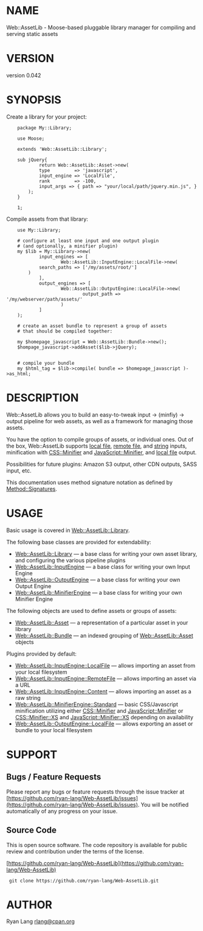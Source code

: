 # NAME

Web::AssetLib - Moose-based pluggable library manager for compiling and serving static assets

# VERSION

version 0.042

# SYNOPSIS

Create a library for your project:

        package My::Library;

        use Moose;

        extends 'Web::AssetLib::Library';

        sub jQuery{
                return Web::AssetLib::Asset->new(
                type         => 'javascript',
                input_engine => 'LocalFile',
                rank         => -100,
                input_args => { path => "your/local/path/jquery.min.js", }
            );
        }

        1;

Compile assets from that library:

        use My::Library;

        # configure at least one input and one output plugin
        # (and optionally, a minifier plugin)
        my $lib = My::Library->new(
                input_engines => [
                        Web::AssetLib::InputEngine::LocalFile->new(
                search_paths => ['/my/assets/root/']
            )
                ],
                output_engines => [
                        Web::AssetLib::OutputEngine::LocalFile->new(
                                output_path => '/my/webserver/path/assets/'
                        )
                ]
        );

        # create an asset bundle to represent a group of assets
        # that should be compiled together:

        my $homepage_javascript = Web::AssetLib::Bundle->new();
        $hompage_javascript->addAsset($lib->jQuery);


        # compile your bundle
        my $html_tag = $lib->compile( bundle => $homepage_javascript )->as_html;

# DESCRIPTION

Web::AssetLib allows you to build an easy-to-tweak input -> (minfiy) -> output 
pipeline for web assets, as well as a framework for managing those assets.

You have the option to compile groups of assets, or individual
ones.  Out of the box, Web::AssetLib supports [local file](https://metacpan.org/pod/Web::AssetLib::InputEngine::LocalFile),
[remote file](https://metacpan.org/pod/Web::AssetLib::InputEngine::RemoteFile), and [string](https://metacpan.org/pod/Web::AssetLib::InputEngine::Content) 
inputs, minification with [CSS::Minifier](https://metacpan.org/pod/CSS::Minifier) and [JavaScript::Minifier](https://metacpan.org/pod/JavaScript::Minifier), and 
[local file](https://metacpan.org/pod/Web::AssetLib::OutputEngine::LocalFile) output.

Possibilities for future plugins: Amazon S3 output, other CDN outputs, SASS input, etc.

This documentation uses method signature notation as defined by [Method::Signatures](https://metacpan.org/pod/Method::Signatures).

# USAGE

Basic usage is covered in [Web::AssetLib::Library](https://metacpan.org/pod/Web::AssetLib::Library).

The following base classes are provided for extendability:

- [Web::AssetLib::Library](https://metacpan.org/pod/Web::AssetLib::Library) — a base class for writing your own asset library, and configuring the various pipeline plugins
- [Web::AssetLib::InputEngine](https://metacpan.org/pod/Web::AssetLib::InputEngine) — a base class for writing your own Input Engine
- [Web::AssetLib::OutputEngine](https://metacpan.org/pod/Web::AssetLib::OutputEngine) — a base class for writing your own Output Engine
- [Web::AssetLib::MinifierEngine](https://metacpan.org/pod/Web::AssetLib::MinifierEngine) — a base class for writing your own Minifier Engine

The following objects are used to define assets or groups of assets:

- [Web::AssetLib::Asset](https://metacpan.org/pod/Web::AssetLib::Asset) — a representation of a particular asset in your library
- [Web::AssetLib::Bundle](https://metacpan.org/pod/Web::AssetLib::Bundle) — an indexed grouping of [Web::AssetLib::Asset](https://metacpan.org/pod/Web::AssetLib::Asset) objects

Plugins provided by default:

- [Web::AssetLib::InputEngine::LocalFile](https://metacpan.org/pod/Web::AssetLib::InputEngine::LocalFile) — allows importing an asset from your local filesystem
- [Web::AssetLib::InputEngine::RemoteFile](https://metacpan.org/pod/Web::AssetLib::InputEngine::RemoteFile) — allows importing an asset via a URL
- [Web::AssetLib::InputEngine::Content](https://metacpan.org/pod/Web::AssetLib::InputEngine::Content) — allows importing an asset as a raw string
- [Web::AssetLib::MinifierEngine::Standard](https://metacpan.org/pod/Web::AssetLib::MinifierEngine::Standard) — basic CSS/Javascript minification utilizing
either [CSS::Minifier](https://metacpan.org/pod/CSS::Minifier) and [JavaScript::Minifier](https://metacpan.org/pod/JavaScript::Minifier) or [CSS::Minifier::XS](https://metacpan.org/pod/CSS::Minifier::XS) and [JavaScript::Minifier::XS](https://metacpan.org/pod/JavaScript::Minifier::XS)
depending on availability
- [Web::AssetLib::OutputEngine::LocalFile](https://metacpan.org/pod/Web::AssetLib::OutputEngine::LocalFile) — allows exporting an asset or bundle to your local filesystem

# SUPPORT

## Bugs / Feature Requests

Please report any bugs or feature requests through the issue tracker
at [https://github.com/ryan-lang/Web-AssetLib/issues](https://github.com/ryan-lang/Web-AssetLib/issues).
You will be notified automatically of any progress on your issue.

## Source Code

This is open source software.  The code repository is available for
public review and contribution under the terms of the license.

[https://github.com/ryan-lang/Web-AssetLib](https://github.com/ryan-lang/Web-AssetLib)

     git clone https://github.com/ryan-lang/Web-AssetLib.git
    

# AUTHOR

Ryan Lang <rlang@cpan.org>
